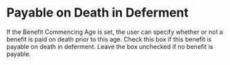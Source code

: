 # Payable on Death in Deferment

If the Benefit Commencing Age is set, the user can specify whether or
not a benefit is paid on death prior to this age. Check this box if this
benefit is payable on death in deferment. Leave the box unchecked if no
benefit is payable.
